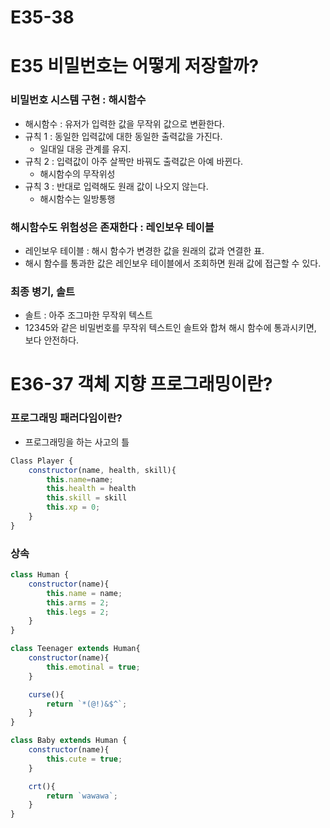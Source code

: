 # E35-38

# E35 비밀번호는 어떻게 저장할까?

### 비밀번호 시스템 구현 : 해시함수

- 해시함수 : 유저가 입력한 값을 무작위 값으로 변환한다.
- 규칙 1 : 동일한 입력값에 대한 동일한 출력값을 가진다.
    - 일대일 대응 관계를 유지.
- 규칙 2 : 입력값이 아주 살짝만 바꿔도 출력값은 아예 바뀐다.
    - 해시함수의 무작위성
- 규칙 3 : 반대로 입력해도 원래 값이 나오지 않는다.
    - 해시함수는 일방통행

### 해시함수도 위험성은 존재한다 : 레인보우 테이블

- 레인보우 테이블 : 해시 함수가 변경한 값을 원래의 값과 연결한 표.
- 해시 함수를 통과한 값은 레인보우 테이블에서 조회하면 원래 값에 접근할 수 있다.

### 최종 병기, 솔트

- 솔트 : 아주 조그마한 무작위 텍스트
- 12345와 같은 비밀번호를 무작위 텍스트인 솔트와 합쳐 해시 함수에 통과시키면, 보다 안전하다.

# E36-37 객체 지향 프로그래밍이란?

### 프로그래밍 패러다임이란?

- 프로그래밍을 하는 사고의 틀

```jsx
Class Player {
	constructor(name, health, skill){
		this.name=name;
		this.health = health
		this.skill = skill
		this.xp = 0;
	}
}
```

### 상속

```jsx
class Human {
	constructor(name){
		this.name = name;
		this.arms = 2;
		this.legs = 2;
	}
}

class Teenager extends Human{
	constructor(name){
		this.emotinal = true;
	}

	curse(){
		return `*(@!)&$^`;
	}
}

class Baby extends Human {
	constructor(name){
		this.cute = true;
	}

	crt(){
		return `wawawa`;
	}
}
```